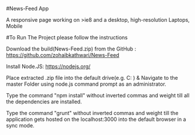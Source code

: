 #News-Feed App

A responsive page working on >ie8 and a desktop, high-resolution Laptops, Mobile 

#To Run The Project please follow the instructions

Download the build(News-Feed.zip) from the GitHub : https://github.com/zohaibkathwari/News-Feed

Install Node.JS: https://nodejs.org/

Place extracted .zip file into the default drive(e.g. C: ) & Navigate to the master Folder using node.js command prompt as an administrator.

Type the command "npm install" without inverted commas and weight till all the dependencies are installed.

Type the command "grunt" without inverted commas and weight till the application gets hosted on the localhost:3000 into the default browser in a sync mode.
